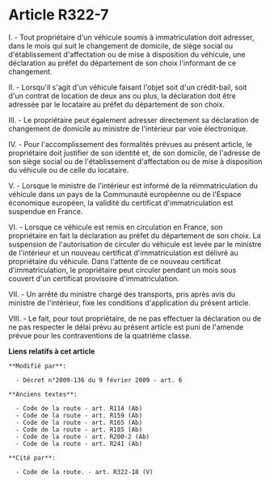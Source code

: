 # Article R322-7

I. - Tout propriétaire d'un véhicule soumis à immatriculation doit adresser, dans le mois qui suit le changement de domicile,
de siège social ou d'établissement d'affectation ou de mise à disposition du véhicule, une déclaration au préfet du
département de son choix l'informant de ce changement. 

II. - Lorsqu'il s'agit d'un véhicule faisant l'objet soit d'un crédit-bail, soit d'un contrat de location de deux ans ou
plus, la déclaration doit être adressée par le locataire au préfet du département de son choix.

III. - Le propriétaire peut également adresser directement sa déclaration de changement de domicile au ministre de
l'intérieur par voie électronique. 

IV. - Pour l'accomplissement des formalités prévues au présent article, le propriétaire doit justifier de son identité et, de
son domicile, de l'adresse de son siège social ou de l'établissement d'affectation ou de mise à disposition du véhicule ou de
celle du locataire.

V. - Lorsque le ministre de l'intérieur est informé de la réimmatriculation du véhicule dans un pays de la Communauté
européenne ou de l'Espace économique européen, la validité du certificat d'immatriculation est suspendue en France. 

VI. - Lorsque ce véhicule est remis en circulation en France, son propriétaire en fait la déclaration au préfet du
département de son choix. La suspension de l'autorisation de circuler du véhicule est levée par le ministre de l'intérieur et
un nouveau certificat d'immatriculation est délivré au propriétaire du véhicule. Dans l'attente de ce nouveau certificat
d'immatriculation, le propriétaire peut circuler pendant un mois sous couvert d'un certificat provisoire d'immatriculation. 

VII. - Un arrêté du ministre chargé des transports, pris après avis du ministre de l'intérieur, fixe les conditions
d'application du présent article.

VIII. - Le fait, pour tout propriétaire, de ne pas effectuer la déclaration ou de ne pas respecter le délai prévu au présent
article est puni de l'amende prévue pour les contraventions de la quatrième classe.

**Liens relatifs à cet article**

	**Modifié par**:

	  - Décret n°2009-136 du 9 février 2009 - art. 6

	**Anciens textes**:

	  - Code de la route - art. R114 (Ab)
	  - Code de la route - art. R159 (Ab)
	  - Code de la route - art. R165 (Ab)
	  - Code de la route - art. R185 (Ab)
	  - Code de la route - art. R200-2 (Ab)
	  - Code de la route - art. R241 (Ab)

	**Cité par**:

	  - Code de la route. - art. R322-18 (V)
